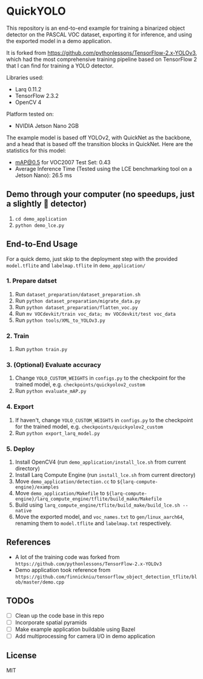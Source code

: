 # QuickYOLO

This repository is an end-to-end example for training a binarized object detector on the PASCAL VOC dataset, exporting it for inference, and using the exported model in a demo application. 

It is forked from https://github.com/pythonlessons/TensorFlow-2.x-YOLOv3, which had the most comprehensive training pipeline based on TensorFlow 2 that I can find for training a YOLO detector.

Libraries used:

- Larq 0.11.2
- TensorFlow 2.3.2
- OpenCV 4

Platform tested on:

- NVIDIA Jetson Nano 2GB

The example model is based off YOLOv2, with QuickNet as the backbone, and a head that is based off the transition blocks in QuickNet. Here are the statistics for this model:

- mAP@0.5 for VOC2007 Test Set: 0.43
- Average Inference Time (Tested using the LCE benchmarking tool on a Jetson Nano):  26.5 ms


## Demo through your computer (no speedups, just a slightly :shit: detector)
1. `cd demo_application`
2. `python demo_lce.py`

## End-to-End Usage
For a quick demo, just skip to the deployment step with the provided 
`model.tflite` and `labelmap.tflite` in `demo_application/`

### 1. Prepare datset
1. Run `dataset_preparation/dataset_preparation.sh`
2. Run `python dataset_preparation/migrate_data.py`
3. Run `python dataset_preparation/flatten_voc.py`
4. Run `mv VOCdevkit/train voc_data; mv VOCdevkit/test voc_data`
5. Run `python tools/XML_to_YOLOv3.py`

### 2. Train
1. Run `python train.py`

### 3. (Optional) Evaluate accuracy
1. Change `YOLO_CUSTOM_WEIGHTS` in `configs.py` to the checkpoint for the trained model, e.g. `checkpoints/quickyolov2_custom`
2. Run `python evaluate_mAP.py`

### 4. Export
1. If haven't, change `YOLO_CUSTOM_WEIGHTS` in `configs.py` to the checkpoint for the trained model, e.g. `checkpoints/quickyolov2_custom`
2. Run `python export_larq_model.py`

### 5. Deploy
1. Install OpenCV4 (run `demo_application/install_lce.sh` from current directory)
2. Install Larq Compute Engine (run `install_lce.sh` from current directory)
3. Move `demo_application/detection.cc` to `${larq-compute-engine}/examples`
4. Move `demo_application/Makefile` to `${larq-compute-engine}/larq_compute_engine/tflite/build_make/Makefile`
5. Build using `larq_compute_engine/tflite/build_make/build_lce.sh --native`
6. Move the exported model, and `voc_names.txt` to `gen/linux_aarch64`, renaming them to `model.tflite` and `labelmap.txt` respectively.

## References
- A lot of the training code was forked from `https://github.com/pythonlessons/TensorFlow-2.x-YOLOv3`
- Demo application took reference from `https://github.com/finnickniu/tensorflow_object_detection_tflite/blob/master/demo.cpp`

## TODOs
- [ ] Clean up the code base in this repo
- [ ] Incorporate spatial pyramids
- [ ] Make example application buildable using Bazel
- [ ] Add multiprocessing for camera I/O in demo application

## License
MIT
